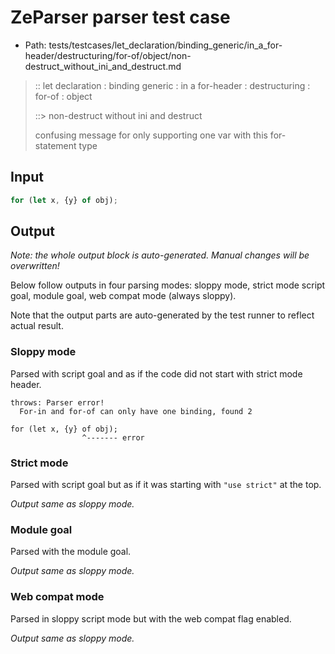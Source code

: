 # ZeParser parser test case

- Path: tests/testcases/let_declaration/binding_generic/in_a_for-header/destructuring/for-of/object/non-destruct_without_ini_and_destruct.md

> :: let declaration : binding generic : in a for-header : destructuring : for-of : object
>
> ::> non-destruct without ini and destruct
>
> confusing message for only supporting one var with this for-statement type

## Input

`````js
for (let x, {y} of obj);
`````

## Output

_Note: the whole output block is auto-generated. Manual changes will be overwritten!_

Below follow outputs in four parsing modes: sloppy mode, strict mode script goal, module goal, web compat mode (always sloppy).

Note that the output parts are auto-generated by the test runner to reflect actual result.

### Sloppy mode

Parsed with script goal and as if the code did not start with strict mode header.

`````
throws: Parser error!
  For-in and for-of can only have one binding, found 2

for (let x, {y} of obj);
                ^------- error
`````

### Strict mode

Parsed with script goal but as if it was starting with `"use strict"` at the top.

_Output same as sloppy mode._

### Module goal

Parsed with the module goal.

_Output same as sloppy mode._

### Web compat mode

Parsed in sloppy script mode but with the web compat flag enabled.

_Output same as sloppy mode._
